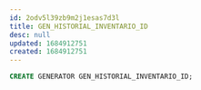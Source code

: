 ```yaml
---
id: 2odv5l39zb9m2j1esas7d3l
title: GEN_HISTORIAL_INVENTARIO_ID
desc: null
updated: 1684912751
created: 1684912751
---
```



```sql
CREATE GENERATOR GEN_HISTORIAL_INVENTARIO_ID;
```
